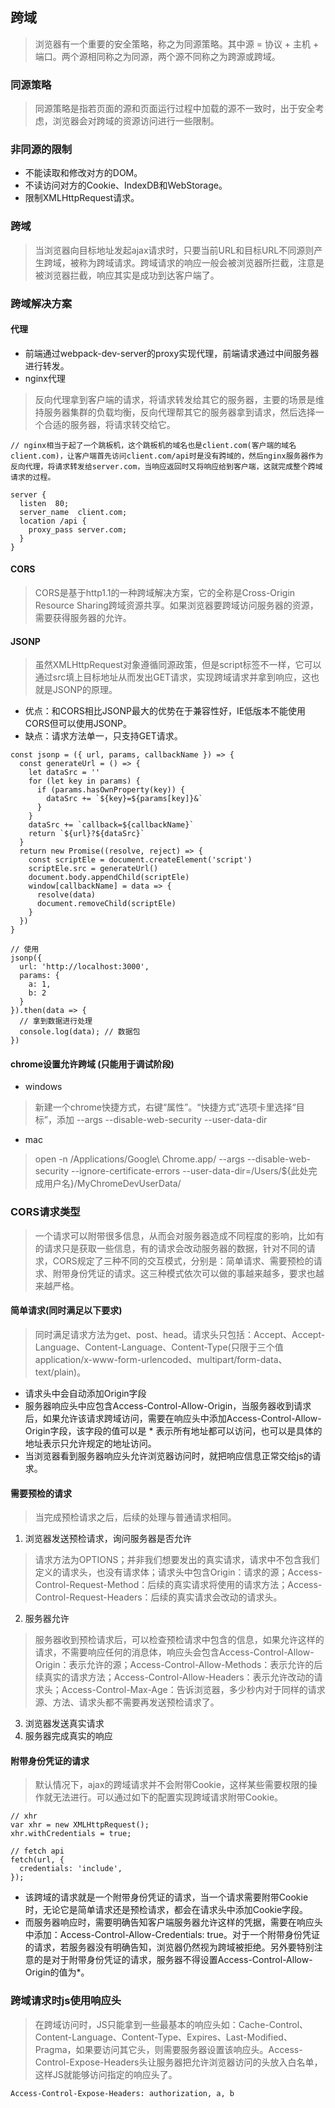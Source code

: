 ## 跨域
> 浏览器有一个重要的安全策略，称之为同源策略。其中源 = 协议 + 主机 + 端口。两个源相同称之为同源，两个源不同称之为跨源或跨域。

### 同源策略
> 同源策略是指若页面的源和页面运行过程中加载的源不一致时，出于安全考虑，浏览器会对跨域的资源访问进行一些限制。

### 非同源的限制
- 不能读取和修改对方的DOM。
- 不读访问对方的Cookie、IndexDB和WebStorage。
- 限制XMLHttpRequest请求。
### 跨域
> 当浏览器向目标地址发起ajax请求时，只要当前URL和目标URL不同源则产生跨域，被称为跨域请求。跨域请求的响应一般会被浏览器所拦截，注意是被浏览器拦截，响应其实是成功到达客户端了。

### 跨域解决方案
#### 代理
- 前端通过webpack-dev-server的proxy实现代理，前端请求通过中间服务器进行转发。
- nginx代理
> 反向代理拿到客户端的请求，将请求转发给其它的服务器，主要的场景是维持服务器集群的负载均衡，反向代理帮其它的服务器拿到请求，然后选择一个合适的服务器，将请求转交给它。

```
// nginx相当于起了一个跳板机，这个跳板机的域名也是client.com(客户端的域名client.com)，让客户端首先访问client.com/api时是没有跨域的，然后nginx服务器作为反向代理，将请求转发给server.com，当响应返回时又将响应给到客户端，这就完成整个跨域请求的过程。

server {
  listen  80;
  server_name  client.com;
  location /api {
    proxy_pass server.com;
  }
}
```
#### CORS
> CORS是基于http1.1的一种跨域解决方案，它的全称是Cross-Origin Resource Sharing跨域资源共享。如果浏览器要跨域访问服务器的资源，需要获得服务器的允许。

#### JSONP
> 虽然XMLHttpRequest对象遵循同源政策，但是script标签不一样，它可以通过src填上目标地址从而发出GET请求，实现跨域请求并拿到响应，这也就是JSONP的原理。

- 优点：和CORS相比JSONP最大的优势在于兼容性好，IE低版本不能使用CORS但可以使用JSONP。
- 缺点：请求方法单一，只支持GET请求。
```
const jsonp = ({ url, params, callbackName }) => {
  const generateUrl = () => {
    let dataSrc = ''
    for (let key in params) {
      if (params.hasOwnProperty(key)) {
        dataSrc += `${key}=${params[key]}&`
      }
    }
    dataSrc += `callback=${callbackName}`
    return `${url}?${dataSrc}`
  }
  return new Promise((resolve, reject) => {
    const scriptEle = document.createElement('script')
    scriptEle.src = generateUrl()
    document.body.appendChild(scriptEle)
    window[callbackName] = data => {
      resolve(data)
      document.removeChild(scriptEle)
    }
  })
}

// 使用
jsonp({
  url: 'http://localhost:3000',
  params: { 
    a: 1,
    b: 2
  }
}).then(data => {
  // 拿到数据进行处理
  console.log(data); // 数据包
})
```
#### chrome设置允许跨域 (只能用于调试阶段)
- windows
> 新建一个chrome快捷方式，右键“属性”。“快捷方式”选项卡里选择“目标”，添加 --args --disable-web-security --user-data-dir

- mac
> open -n /Applications/Google\ Chrome.app/ --args --disable-web-security --ignore-certificate-errors --user-data-dir=/Users/${此处完成用户名}/MyChromeDevUserData/

### CORS请求类型
> 一个请求可以附带很多信息，从而会对服务器造成不同程度的影响，比如有的请求只是获取一些信息，有的请求会改动服务器的数据，针对不同的请求，CORS规定了三种不同的交互模式，分别是：简单请求、需要预检的请求、附带身份凭证的请求。这三种模式依次可以做的事越来越多，要求也越来越严格。

#### 简单请求(同时满足以下要求)
> 同时满足请求方法为get、post、head。请求头只包括：Accept、Accept-Language、Content-Language、Content-Type(只限于三个值application/x-www-form-urlencoded、multipart/form-data、text/plain)。

- 请求头中会自动添加Origin字段
- 服务器响应头中应包含Access-Control-Allow-Origin，当服务器收到请求后，如果允许该请求跨域访问，需要在响应头中添加Access-Control-Allow-Origin字段，该字段的值可以是 * 表示所有地址都可以访问，也可以是具体的地址表示只允许规定的地址访问。
- 当浏览器看到服务器响应头允许浏览器访问时，就把响应信息正常交给js的请求。
#### 需要预检的请求
> 当完成预检请求之后，后续的处理与普通请求相同。

1. 浏览器发送预检请求，询问服务器是否允许
> 请求方法为OPTIONS；并非我们想要发出的真实请求，请求中不包含我们定义的请求头，也没有请求体；请求头中包含Origin：请求的源；Access-Control-Request-Method：后续的真实请求将使用的请求方法；Access-Control-Request-Headers：后续的真实请求会改动的请求头。

2. 服务器允许
> 服务器收到预检请求后，可以检查预检请求中包含的信息，如果允许这样的请求，不需要响应任何的消息体，响应头会包含Access-Control-Allow-Origin：表示允许的源；Access-Control-Allow-Methods：表示允许的后续真实的请求方法；Access-Control-Allow-Headers：表示允许改动的请求头；Access-Control-Max-Age：告诉浏览器，多少秒内对于同样的请求源、方法、请求头都不需要再发送预检请求了。

3. 浏览器发送真实请求
4. 服务器完成真实的响应
#### 附带身份凭证的请求
> 默认情况下，ajax的跨域请求并不会附带Cookie，这样某些需要权限的操作就无法进行。可以通过如下的配置实现跨域请求附带Cookie。

```
// xhr
var xhr = new XMLHttpRequest();
xhr.withCredentials = true;

// fetch api
fetch(url, {
  credentials: 'include',
});
```
- 该跨域的请求就是一个附带身份凭证的请求，当一个请求需要附带Cookie时，无论它是简单请求还是预检请求，都会在请求头中添加Cookie字段。
- 而服务器响应时，需要明确告知客户端服务器允许这样的凭据，需要在响应头中添加：Access-Control-Allow-Credentials: true。对于一个附带身份凭证的请求，若服务器没有明确告知，浏览器仍然视为跨域被拒绝。另外要特别注意的是对于附带身份凭证的请求，服务器不得设置Access-Control-Allow-Origin的值为*。
### 跨域请求时js使用响应头
> 在跨域访问时，JS只能拿到一些最基本的响应头如：Cache-Control、Content-Language、Content-Type、Expires、Last-Modified、Pragma，如果要访问其它头，则需要服务器设置该响应头。Access-Control-Expose-Headers头让服务器把允许浏览器访问的头放入白名单，这样JS就能够访问指定的响应头了。

```
Access-Control-Expose-Headers: authorization, a, b
```
